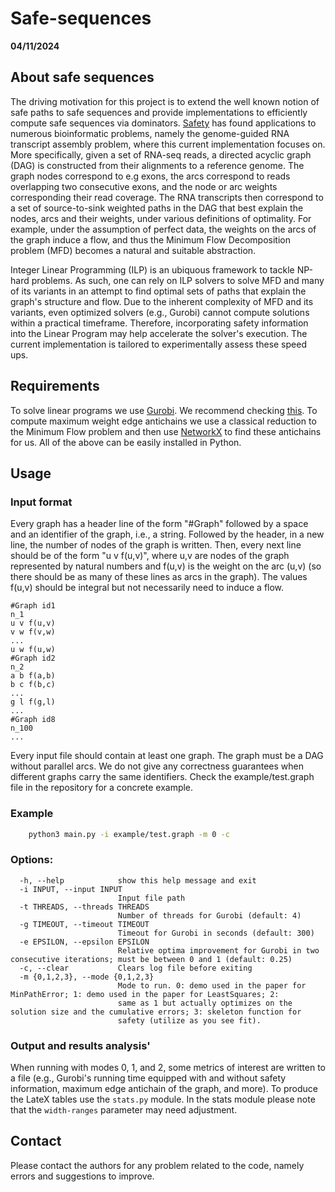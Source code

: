 # Safe-sequences

**04/11/2024**

## About safe sequences

The driving motivation for this project is to extend the well known notion of safe paths to safe sequences and provide implementations to efficiently compute safe sequences via dominators. [Safety](https://link.springer.com/chapter/10.1007/978-3-319-31957-5_11) has found applications to numerous bioinformatic problems, namely the genome-guided RNA transcript assembly problem, where this current implementation focuses on. More specifically, given a set of RNA-seq reads, a directed acyclic graph (DAG) is constructed from their alignments to a reference genome. The graph nodes correspond to e.g exons, the arcs correspond to reads overlapping two consecutive exons, and the node or arc weights corresponding their read coverage. The RNA transcripts then correspond to a set of source-to-sink weighted paths in the DAG that best explain the nodes, arcs and their weights, under various definitions of optimality. For example, under the assumption of perfect data, the weights on the arcs of the graph induce a flow, and thus the Minimum Flow Decomposition problem (MFD) becomes a natural and suitable abstraction.

Integer Linear Programming (ILP) is an ubiquous framework to tackle NP-hard problems. As such, one can rely on ILP solvers to solve MFD and many of its variants in an attempt to find optimal sets of paths that explain the graph's structure and flow. Due to the inherent complexity of MFD and its variants, even optimized solvers (e.g., Gurobi) cannot compute solutions within a practical timeframe. Therefore, incorporating safety information into the Linear Program may help accelerate the solver's execution. The current implementation is tailored to experimentally assess these speed ups.

## Requirements

To solve linear programs we use [Gurobi](https://www.gurobi.com/). We recommend checking [this](https://www.gurobi.com/academia/academic-program-and-licenses/).
To compute maximum weight edge antichains we use a classical reduction to the Minimum Flow problem and then use [NetworkX](https://networkx.org/) to find these antichains for us. All of the above can be easily installed in Python.

## Usage

### Input format

Every graph has a header line of the form "#Graph" followed by a space and an identifier of the graph, i.e., a string. Followed by the header, in a new line, the number of nodes of the graph is written. Then, every next line should be of the form "u v f(u,v)", where u,v are nodes of the graph represented by natural numbers and f(u,v) is the weight on the arc (u,v) (so there should be as many of these lines as arcs in the graph). The values f(u,v) should be integral but not necessarily need to induce a flow.

```text
#Graph id1
n_1
u v f(u,v)
v w f(v,w)
...
u w f(u,w)
#Graph id2
n_2
a b f(a,b)
b c f(b,c)
...
g l f(g,l)
...
#Graph id8
n_100
...
```

Every input file should contain at least one graph. The graph must be a DAG without parallel arcs.
We do not give any correctness guarantees when different graphs carry the same identifiers.
Check the example/test.graph file in the repository for a concrete example.

### Example
```bash
    python3 main.py -i example/test.graph -m 0 -c
```

### Options:
```text
  -h, --help            show this help message and exit
  -i INPUT, --input INPUT
                        Input file path
  -t THREADS, --threads THREADS
                        Number of threads for Gurobi (default: 4)
  -g TIMEOUT, --timeout TIMEOUT
                        Timeout for Gurobi in seconds (default: 300)
  -e EPSILON, --epsilon EPSILON
                        Relative optima improvement for Gurobi in two consecutive iterations; must be between 0 and 1 (default: 0.25)
  -c, --clear           Clears log file before exiting
  -m {0,1,2,3}, --mode {0,1,2,3}
                        Mode to run. 0: demo used in the paper for MinPathError; 1: demo used in the paper for LeastSquares; 2:
                        same as 1 but actually optimizes on the solution size and the cumulative errors; 3: skeleton function for
                        safety (utilize as you see fit).
```

### Output and results analysis'
When running with modes 0, 1, and 2, some metrics of interest are written to a file (e.g., Gurobi's running time equipped with and without safety information, maximum edge antichain of the graph, and more). To produce the LateX tables use the `stats.py` module. In the stats module please note that the `width-ranges` parameter may need adjustment.

## Contact

Please contact the authors for any problem related to the code, namely errors and suggestions to improve.